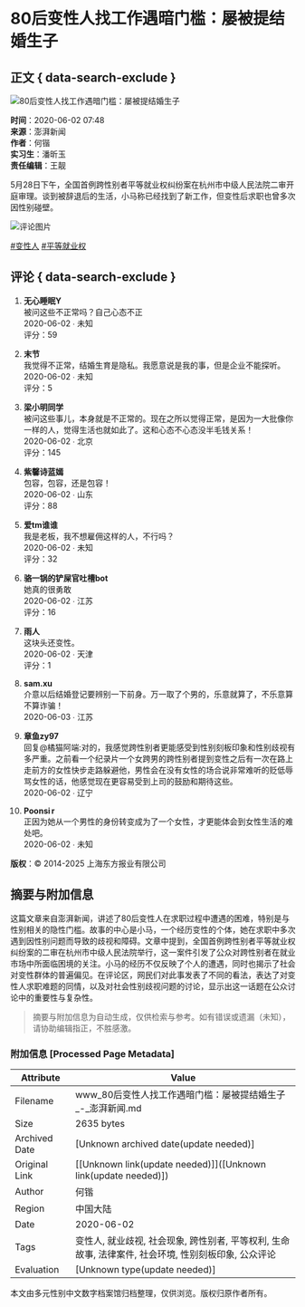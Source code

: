 # 80后变性人找工作遇暗门槛：屡被提结婚生子

## 正文 { data-search-exclude }


![80后变性人找工作遇暗门槛：屡被提结婚生子](https://imagecloud.thepaper.cn/thepaper/image/70/260/250.jpg)

**时间**：2020-06-02 07:48  
**来源**：澎湃新闻  
**作者**：何锴  
**实习生**：潘昕玉  
**责任编辑**：王靓  

5月28日下午，全国首例跨性别者平等就业权纠纷案在杭州市中级人民法院二审开庭审理。谈到被辞退后的生活，小马称已经找到了新工作，但变性后求职也曾多次因性别碰壁。

![评论图片](https://imagecloud.thepaper.cn/thepaper/image/337/66/657.jpg)

[#变性人](https://tag.thepaper.cn/tag/83512) [#平等就业权](https://tag.thepaper.cn/tag/2637813)

## 评论 { data-search-exclude }
1. **无心睡眠Y**  
   被问这些不正常吗？自己心态不正  
   2020-06-02 ∙ 未知  
   评分：59

2. **末节**  
   我觉得不正常，结婚生育是隐私。我愿意说是我的事，但是企业不能探听。  
   2020-06-02 ∙ 未知  
   评分：5

3. **梁小明同学**  
   被问这些事儿，本身就是不正常的。现在之所以觉得正常，是因为一大批像你一样的人，觉得生活也就如此了。这和心态不心态没半毛钱关系！  
   2020-06-02 ∙ 北京  
   评分：145

4. **紫馨诗蓝嫣**  
   包容，包容，还是包容！  
   2020-06-02 ∙ 山东  
   评分：88

5. **爱tm谁谁**  
   我是老板，我不想雇佣这样的人，不行吗？  
   2020-06-02 ∙ 未知  
   评分：32

6. **骆一锅的铲屎官吐槽bot**  
   她真的很勇敢  
   2020-06-02 ∙ 江苏  
   评分：16

7. **雨人**  
   这块头还变性。  
   2020-06-02 ∙ 天津  
   评分：1

8. **sam.xu**  
   介意以后结婚登记要辨别一下前身。万一取了个男的，乐意就算了，不乐意算不算诈骗！  
   2020-06-03 ∙ 江苏  

9. **章鱼zy97**  
   回复@橘猫阿端:对的，我感觉跨性别者更能感受到性别刻板印象和性别歧视有多严重。之前看一个纪录片一个女跨男的跨性别者提到变性之后有一次在路上走前方的女性快步走路躲避他，男性会在没有女性的场合说非常难听的贬低辱骂女性的话，他感觉现在更容易受到上司的鼓励和期待这些。  
   2020-06-02 ∙ 辽宁  

10. **Poonsi r**  
    正因为她从一个男性的身份转变成为了一个女性，才更能体会到女性生活的难处吧。  
    2020-06-02 ∙ 未知  

**版权**：© 2014-2025 上海东方报业有限公司
<!-- tcd_original_link https://www.thepaper.cn/newsDetail_forward_7652487 -->


## 摘要与附加信息

<!-- tcd_abstract -->
这篇文章来自澎湃新闻，讲述了80后变性人在求职过程中遭遇的困难，特别是与性别相关的隐性门槛。故事的中心是小马，一个经历变性的个体，她在求职中多次遇到因性别问题而导致的歧视和障碍。文章中提到，全国首例跨性别者平等就业权纠纷案的二审在杭州市中级人民法院举行，这一案件引发了公众对跨性别者在就业市场中所面临困境的关注。小马的经历不仅反映了个人的遭遇，同时也揭示了社会对变性群体的普遍偏见。在评论区，网民们对此事发表了不同的看法，表达了对变性人求职难题的同情，以及对社会性别歧视问题的讨论，显示出这一话题在公众讨论中的重要性与复杂性。
<!-- tcd_abstract_end -->

> 摘要与附加信息为自动生成，仅供检索与参考。如有错误或遗漏（未知），请协助编辑指正，不胜感激。

### 附加信息 [Processed Page Metadata]

| Attribute       | Value                                  |
|-----------------|----------------------------------------|
| Filename        | www_80后变性人找工作遇暗门槛：屡被提结婚生子_-_澎湃新闻.md                             |
| Size            | 2635 bytes                           |
| Archived Date   | [Unknown archived date(update needed)]                             |
| Original Link   | [[Unknown link(update needed)]]([Unknown link(update needed)])                       |
| Author          | 何锴                               |
| Region          | 中国大陆                               |
| Date            | 2020-06-02                                 |
| Tags            | 变性人, 就业歧视, 社会现象, 跨性别者, 平等权利, 生命故事, 法律案件, 社会环境, 性别刻板印象, 公众评论                                 |
| Evaluation            | [Unknown type(update needed)]                                 |
<!-- tcd_table_end -->

本文由多元性别中文数字档案馆归档整理，仅供浏览。版权归原作者所有。
